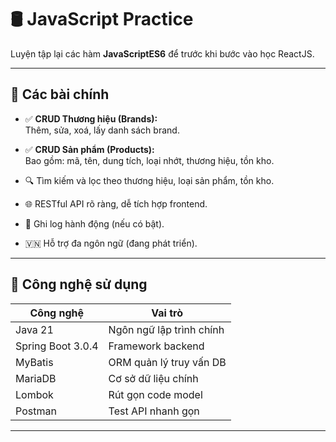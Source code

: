 # 🛢️ JavaScript Practice

Luyện tập lại các hàm **JavaScriptES6** để trước khi bước vào học ReactJS.

---

## 🚀 Các bài chính

- ✅ **CRUD Thương hiệu (Brands):**  
  Thêm, sửa, xoá, lấy danh sách brand.

- ✅ **CRUD Sản phẩm (Products):**  
  Bao gồm: mã, tên, dung tích, loại nhớt, thương hiệu, tồn kho.

- 🔍 Tìm kiếm và lọc theo thương hiệu, loại sản phẩm, tồn kho.

- 🌐 RESTful API rõ ràng, dễ tích hợp frontend.

- 🧾 Ghi log hành động (nếu có bật).

- 🇻🇳 Hỗ trợ đa ngôn ngữ (đang phát triển).

---

## 🧱 Công nghệ sử dụng

| Công nghệ          | Vai trò                  |
|--------------------|--------------------------|
| Java 21            | Ngôn ngữ lập trình chính |
| Spring Boot 3.0.4  | Framework backend        |
| MyBatis            | ORM quản lý truy vấn DB  |
| MariaDB            | Cơ sở dữ liệu chính      |
| Lombok             | Rút gọn code model       |
| Postman            | Test API nhanh gọn       |

---

